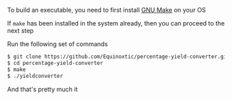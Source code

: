 To build an executable, you need to first install [GNU Make]() on your OS

If ``make`` has been installed in the system already, then you can proceed to the next step

Run the following set of commands

```sh
$ git clone https://github.com/Equinoxtic/percentage-yield-converter.git
$ cd percentage-yield-converter
$ make
$ ./yieldconverter
```

And that's pretty much it
